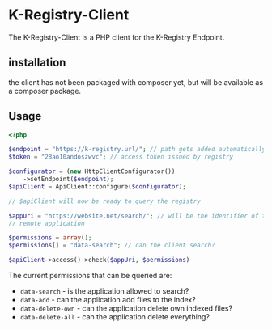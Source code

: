 # K-Registry-Client

The K-Registry-Client is a PHP client for the K-Registry Endpoint.

## installation
the client has not been packaged with composer yet, but will be available
as a composer package.

## Usage
```php
<?php

$endpoint = "https://k-registry.url/"; // path gets added automatically
$token = "28ao10andoszwvc"; // access token issued by registry

$configurator = (new HttpClientConfigurator())
    ->setEndpoint($endpoint);
$apiClient = ApiClient::configure($configurator);

// $apiClient will now be ready to query the registry

$appUri = "https://website.net/search/"; // will be the identifier of the
// remote application

$permissions = array();
$permissions[] = "data-search"; // can the client search?

$apiClient->access()->check($appUri, $permissions)
```

The current permissions that can be queried are:
- `data-search` - is the application allowed to search?
- `data-add` - can the application add files to the index?
- `data-delete-own` - can the application delete own indexed files?
- `data-delete-all` - can the application delete everything?

